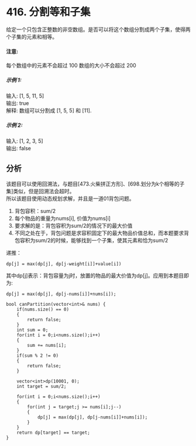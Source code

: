 # 416. 分割等和子集

给定一个只包含正整数的非空数组。是否可以将这个数组分割成两个子集，使得两个子集的元素和相等。  
#### 注意:

每个数组中的元素不会超过 100
数组的大小不会超过 200
##### 示例 1:

输入: [1, 5, 11, 5]  
输出: true  
解释: 数组可以分割成 [1, 5, 5] 和 [11].   

##### 示例 2:

输入: [1, 2, 3, 5]  
输出: false  

## 分析
该题目可以使用回溯法，与题目[473.火柴拼正方形]、[698.划分为k个相等的子集]类似，但是回溯法会超时。  
所以该题目使用动态规划求解，并且是一道01背包问题。  

1. 背包容积：sum/2  
2. 每个物品的重量为nums[i], 价值为nums[i]  
3. 要求解的是：背包容积为sum/2的情况下的最大价值  
4. 不同之处在于，背包问题是求容积固定下的最大物品价值总和，而本题要求背包容积为sum/2的时候，能够找到一个子集，使其元素和恰为sum/2  

递推： 
```
dp[j] = max(dp[j], dp[j-weight[i]]+value[i]) 
```
其中dp[j]表示：背包容量为j时，放置的物品的最大价值为dp[j]。应用到本题目即为:
```
dp[j] = max(dp[j], dp[j-nums[i]]+nums[i]);
```

```
bool canPartition(vector<int>& nums) {
    if(nums.size() == 0)
    {
        return false;
    }
    int sum = 0;
    for(int i = 0;i<nums.size();i++)
    {
        sum += nums[i];
    }
    if(sum % 2 != 0)
    {
        return false;
    }

    vector<int>dp(10001, 0);
    int target = sum/2;

    for(int i = 0;i<nums.size();i++)
    {
        for(int j = target;j >= nums[i];j--)
        {
            dp[j] = max(dp[j], dp[j-nums[i]]+nums[i]);
        }
    }
    return dp[target] == target;
}
```